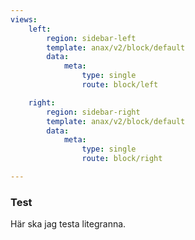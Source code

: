 ```yaml
---
views:
    left:
        region: sidebar-left
        template: anax/v2/block/default
        data:
            meta:
                type: single
                route: block/left

    right:
        region: sidebar-right
        template: anax/v2/block/default
        data:
            meta:
                type: single
                route: block/right

---
```


### Test


Här ska jag testa litegranna.                 
